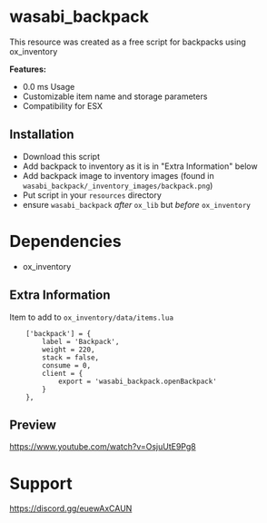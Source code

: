 # wasabi_backpack

This resource was created as a free script for backpacks using ox_inventory

<b>Features:</b>
- 0.0 ms Usage
- Customizable item name and storage parameters
- Compatibility for ESX

## Installation

- Download this script
- Add backpack to inventory as it is in "Extra Information" below
- Add backpack image to inventory images (found in `wasabi_backpack/_inventory_images/backpack.png`)
- Put script in your `resources` directory
- ensure `wasabi_backpack` *after* `ox_lib` but *before* `ox_inventory`

# Dependencies
 - ox_inventory

## Extra Information
Item to add to `ox_inventory/data/items.lua`
```
	['backpack'] = {
		label = 'Backpack',
		weight = 220,
		stack = false,
		consume = 0,
		client = {
			export = 'wasabi_backpack.openBackpack'
		}
	},
```

## Preview
https://www.youtube.com/watch?v=OsjuUtE9Pg8

# Support
https://discord.gg/euewAxCAUN
